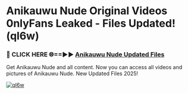 # Anikauwu Nude Original Videos 0nlyFans Leaked - Files Updated! (ql6w)

<h3>🔴 CLICK HERE 🌐==►► <a href="https://tinyurl.com/yrmya6cz" rel="nofollow">Anikauwu Nude Updated Files</a></h3>

Get Anikauwu Nude and all content. Now you can access all videos and pictures of Anikauwu Nude. New Updated Files 2025!

[![ql6w](https://i.imgur.com/FMdXYCs.gif)](https://tinyurl.com/yrmya6cz)
